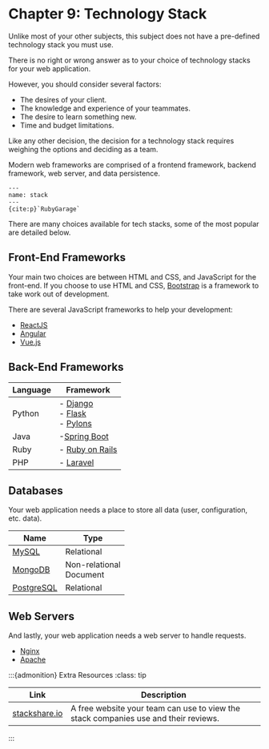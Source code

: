 # Chapter 9: Technology Stack

Unlike most of your other subjects, this subject does not have a
pre-defined technology stack you must use.

There is no right or wrong answer as to your choice of technology stacks
for your web application.

However, you should consider several factors:

- The desires of your client.
- The knowledge and experience of your teammates.
- The desire to learn something new.
- Time and budget limitations.

Like any other decision, the decision for a technology stack requires
weighing the options and deciding as a team.

Modern web frameworks are comprised of a frontend framework, backend
framework, web server, and data persistence.

```{figure} resources/stack.png
---
name: stack
---
{cite:p}`RubyGarage`
```

There are many choices available for tech stacks, some of the most
popular are detailed below.

## Front-End Frameworks

Your main two choices are between HTML and CSS, and JavaScript for the
front-end. If you choose to use HTML and CSS,
[Bootstrap](https://getbootstrap.com/docs/5.0/getting-started/introduction/)
is a framework to take work out of development.

There are several JavaScript frameworks to help your development:

- [ReactJS](https://reactjs.org/)
- [Angular](https://angularjs.org/)
- [Vue.js](https://vuejs.org/)

## Back-End Frameworks

| Language | Framework                                                                                                                                        |
|----------|--------------------------------------------------------------------------------------------------------------------------------------------------|
| Python   | - [Django](https://www.djangoproject.com/)<br/>- [Flask](https://flask.palletsprojects.com/en/2.0.x/)<br/>- [Pylons](https://pylonsproject.org/) |
| Java     | -[Spring Boot](https://spring.io/projects/spring-boot)                                                                                           |
| Ruby     | - [Ruby on Rails](https://rubyonrails.org/)                                                                                                      |
| PHP      | - [Laravel](https://laravel.com/)                                                                                                                |

## Databases

Your web application needs a place to store all data (user,
configuration, etc. data).

| Name                                      | Type                        |
|-------------------------------------------|-----------------------------|
| [MySQL](https://www.mysql.com/)           | Relational                  |
| [MongoDB](https://www.mongodb.com/)       | Non-relational<br/>Document |
| [PostgreSQL](https://www.postgresql.org/) | Relational                  |

## Web Servers

And lastly, your web application needs a web server to handle requests.

-   [Nginx](https://www.nginx.com/)
-   [Apache](https://www.apache.org/)

:::{admonition} Extra Resources
:class: tip

| Link                                          | Description                                                                         |
|-----------------------------------------------|-------------------------------------------------------------------------------------|
| [stackshare.io](https://stackshare.io/stacks) | A free website your team can use to view the stack companies use and their reviews. |
:::
